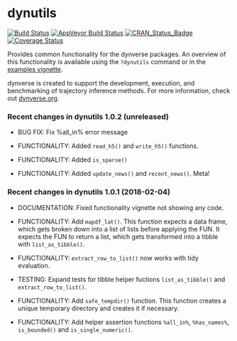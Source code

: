 
# dynutils

[![Build
Status](https://travis-ci.org/dynverse/dynutils.svg?branch=master)](https://travis-ci.org/dynverse/dynutils)
[![AppVeyor Build
Status](https://ci.appveyor.com/api/projects/status/github/dynverse/dynutils?branch=master&svg=true)](https://ci.appveyor.com/project/dynverse/dynutils)
[![CRAN\_Status\_Badge](https://www.r-pkg.org/badges/version/dynutils)](https://cran.r-project.org/package=dynutils)
[![Coverage
Status](https://codecov.io/gh/dynverse/dynutils/branch/master/graph/badge.svg)](https://codecov.io/gh/dynverse/dynutils?branch=master)

Provides common functionality for the dynverse packages. An overview of
this functionality is available using the `?dynutils` command or in the
[examples
vignette](https://CRAN.R-project.org/package=dynutils/vignettes/functionality.html).

dynverse is created to support the development, execution, and
benchmarking of trajectory inference methods. For more information,
check out [dynverse.org](dynverse.org).

### Recent changes in dynutils 1.0.2 (unreleased)

  - BUG FIX: Fix %all\_in% error message

  - FUNCTIONALITY: Added `read_h5()` and `write_h5()` functions.

  - FUNCTIONALITY: Added `is_sparse()`

  - FUNCTIONALITY: Added `update_news()` and `recent_news()`. Meta\!

### Recent changes in dynutils 1.0.1 (2018-02-04)

  - DOCUMENTATION: Fixed functionality vignette not showing any code.

  - FUNCTIONALITY: Add `mapdf_lat()`. This function expects a data
    frame, which gets broken down into a list of lists before applying
    the FUN. It expects the FUN to return a list, which gets transformed
    into a tibble with `list_as_tibble()`.

  - FUNCTIONALITY: `extract_row_to_list()` now works with tidy
    evaluation.

  - TESTING: Expand tests for tibble helper fuctions `list_as_tibble()`
    and `extract_row_to_list()`.

  - FUNCTIONALITY: Add `safe_tempdir()` function. This function creates
    a unique temporary directory and creates it if necessary.

  - FUNCTIONALITY: Add helper assertion functions `%all_in%`,
    `%has_names%`, `is_bounded()` and `is_single_numeric()`.
